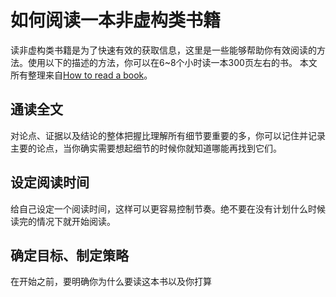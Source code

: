 # 如何阅读一本非虚构类书籍
读非虚构类书籍是为了快速有效的获取信息，这里是一些能够帮助你有效阅读的方法。使用以下的描述的方法，你可以在6~8个小时读一本300页左右的书。
本文所有整理来自[How to read a book](http://pne.people.si.umich.edu/PDF/howtoread.pdf)。


## 通读全文
对论点、证据以及结论的整体把握比理解所有细节要重要的多，你可以记住并记录主要的论点，当你确实需要想起细节的时候你就知道哪能再找到它们。

## 设定阅读时间
给自己设定一个阅读时间，这样可以更容易控制节奏。绝不要在没有计划什么时候读完的情况下就开始阅读。

## 确定目标、制定策略
在开始之前，要明确你为什么要读这本书以及你打算
